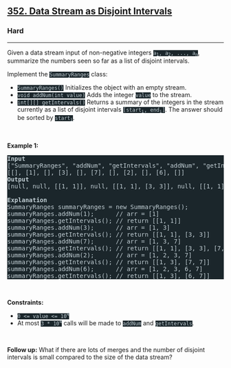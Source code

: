<h2><a href="https://leetcode.com/problems/data-stream-as-disjoint-intervals/">352. Data Stream as Disjoint Intervals</a></h2><h3>Hard</h3><hr><div><p>Given a data stream input of non-negative integers <code style="background-color: rgb(27, 38, 43) !important; color: rgb(194, 207, 213) !important;">a<sub>1</sub>, a<sub>2</sub>, ..., a<sub>n</sub></code>, summarize the numbers seen so far as a list of disjoint intervals.</p>

<p>Implement the <code style="background-color: rgb(27, 38, 43) !important; color: rgb(194, 207, 213) !important;">SummaryRanges</code> class:</p>

<ul>
	<li><code style="background-color: rgb(27, 38, 43) !important; color: rgb(194, 207, 213) !important;">SummaryRanges()</code> Initializes the object with an empty stream.</li>
	<li><code style="background-color: rgb(27, 38, 43) !important; color: rgb(194, 207, 213) !important;">void addNum(int value)</code> Adds the integer <code style="background-color: rgb(27, 38, 43) !important; color: rgb(194, 207, 213) !important;">value</code> to the stream.</li>
	<li><code style="background-color: rgb(27, 38, 43) !important; color: rgb(194, 207, 213) !important;">int[][] getIntervals()</code> Returns a summary of the integers in the stream currently as a list of disjoint intervals <code style="background-color: rgb(27, 38, 43) !important; color: rgb(194, 207, 213) !important;">[start<sub>i</sub>, end<sub>i</sub>]</code>. The answer should be sorted by <code style="background-color: rgb(27, 38, 43) !important; color: rgb(194, 207, 213) !important;">start<sub>i</sub></code>.</li>
</ul>

<p>&nbsp;</p>
<p><strong class="example">Example 1:</strong></p>

<pre style="background-color: rgb(27, 38, 43) !important; color: rgb(194, 207, 213) !important;"><strong>Input</strong>
["SummaryRanges", "addNum", "getIntervals", "addNum", "getIntervals", "addNum", "getIntervals", "addNum", "getIntervals", "addNum", "getIntervals"]
[[], [1], [], [3], [], [7], [], [2], [], [6], []]
<strong>Output</strong>
[null, null, [[1, 1]], null, [[1, 1], [3, 3]], null, [[1, 1], [3, 3], [7, 7]], null, [[1, 3], [7, 7]], null, [[1, 3], [6, 7]]]

<strong>Explanation</strong>
SummaryRanges summaryRanges = new SummaryRanges();
summaryRanges.addNum(1);      // arr = [1]
summaryRanges.getIntervals(); // return [[1, 1]]
summaryRanges.addNum(3);      // arr = [1, 3]
summaryRanges.getIntervals(); // return [[1, 1], [3, 3]]
summaryRanges.addNum(7);      // arr = [1, 3, 7]
summaryRanges.getIntervals(); // return [[1, 1], [3, 3], [7, 7]]
summaryRanges.addNum(2);      // arr = [1, 2, 3, 7]
summaryRanges.getIntervals(); // return [[1, 3], [7, 7]]
summaryRanges.addNum(6);      // arr = [1, 2, 3, 6, 7]
summaryRanges.getIntervals(); // return [[1, 3], [6, 7]]
</pre>

<p>&nbsp;</p>
<p><strong>Constraints:</strong></p>

<ul>
	<li><code style="background-color: rgb(27, 38, 43) !important; color: rgb(194, 207, 213) !important;">0 &lt;= value &lt;= 10<sup>4</sup></code></li>
	<li>At most <code style="background-color: rgb(27, 38, 43) !important; color: rgb(194, 207, 213) !important;">3 * 10<sup>4</sup></code> calls will be made to <code style="background-color: rgb(27, 38, 43) !important; color: rgb(194, 207, 213) !important;">addNum</code> and <code style="background-color: rgb(27, 38, 43) !important; color: rgb(194, 207, 213) !important;">getIntervals</code>.</li>
</ul>

<p>&nbsp;</p>
<p><strong>Follow up:</strong> What if there are lots of merges and the number of disjoint intervals is small compared to the size of the data stream?</p>
</div>